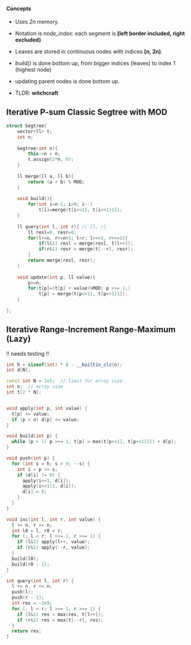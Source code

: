 #### Concepts

- Uses *2n* memory.
- Notation is *node_index*: each segment is **[left border included, right excluded)**
- Leaves are stored in continuous nodes with indices **[n, 2n)**.
- *build()* is done bottom up, from bigger indices (leaves) to index 1 (highest node)
- updating parent nodes is done bottom up.

- TLDR: **witchcraft**
  
## Iterative P-sum Classic Segtree with MOD

```cpp
struct Segtree{
    vector<ll> t;
    int n;
 
    Segtree(int n){
        this->n = n;
        t.assign(2*n, 0);
    }
 
    ll merge(ll a, ll b){
        return (a + b) % MOD;
    }
 
    void build(){
        for(int i=n-1; i>0; i--)
            t[i]=merge(t[i<<1], t[i<<1|1]);
    }
 
    ll query(int l, int r){ // [l, r]
        ll resl=0, resr=0;
        for(l+=n, r+=n+1; l<r; l>>=1, r>>=1){
            if(l&1) resl = merge(resl, t[l++]);
            if(r&1) resr = merge(t[--r], resr);
        }
        return merge(resl, resr);
    }
 
    void update(int p, ll value){
        p+=n;
        for(t[p]=(t[p] + value)%MOD; p >>= 1;)
            t[p] = merge(t[p<<1], t[p<<1|1]);
    }
 
};
```

## Iterative Range-Increment Range-Maximum (Lazy)

!! needs testing !!

```cpp
int h = sizeof(int) * 8 - __builtin_clz(n);
int d[N];

const int N = 1e5;  // limit for array size
int n;  // array size
int t[2 * N];


void apply(int p, int value) {
  t[p] += value;
  if (p < n) d[p] += value;
}

void build(int p) {
  while (p > 1) p >>= 1, t[p] = max(t[p<<1], t[p<<1|1]) + d[p];
}

void push(int p) {
  for (int s = h; s > 0; --s) {
    int i = p >> s;
    if (d[i] != 0) {
      apply(i<<1, d[i]);
      apply(i<<1|1, d[i]);
      d[i] = 0;
    }
  }
}

void inc(int l, int r, int value) {
  l += n, r += n;
  int l0 = l, r0 = r;
  for (; l < r; l >>= 1, r >>= 1) {
    if (l&1) apply(l++, value);
    if (r&1) apply(--r, value);
  }
  build(l0);
  build(r0 - 1);
}

int query(int l, int r) {
  l += n, r += n;
  push(l);
  push(r - 1);
  int res = -2e9;
  for (; l < r; l >>= 1, r >>= 1) {
    if (l&1) res = max(res, t[l++]);
    if (r&1) res = max(t[--r], res);
  }
  return res;
}
```